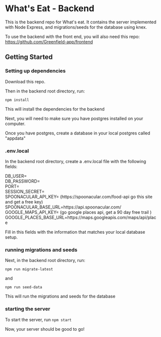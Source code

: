 # What's Eat - Backend

This is the backend repo for What's eat. It contains the server implemented with Node Express, and migrations/seeds for the database using knex.

To use the backend with the front end, you will also need this repo: https://github.com/Greenfield-app/frontend

## Getting Started

### Setting up dependencies

Download this repo. 

Then in the backend root directory, run: 

`npm install` 

This will install the dependencies for the backend

Next, you will need to make sure you have postgres installed on your computer.

Once you have postgres, create a database in your local postgres called "appdata"

### .env.local

In the backend root directory, create a .env.local file with the following fields:

<p>DB_USER=<br>
DB_PASSWORD=<br>
PORT=<br>
SESSION_SECRET=<br>
SPOONACULAR_API_KEY= (https://spoonacular.com/food-api go this site and get a free key)<br>
SPOONACULAR_BASE_URL=https://api.spoonacular.com/<br>
GOOGLE_MAPS_API_KEY= (go google places api, get a 90 day free trail )<br>
GOOGLE_PLACES_BASE_URL=https://maps.googleapis.com/maps/api/place<br>
<p/>

Fill in this fields with the information that matches your local database setup.

### running migrations and seeds

Next, in the backend root directory, run:

`npm run migrate-latest`

and 

`npm run seed-data`

This will run the migrations and seeds for the database

### starting the server

To start the server, run `npm start`

Now, your server should be good to go!

